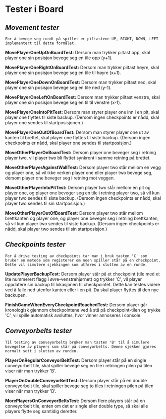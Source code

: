 # Tester i Board

## ***Movement tester***
    For å bevege seg rundt på spillet er piltastene UP, RIGHT, DOWN, LEFT implementert til dette formålet. 

**MovePlayerOneUpOnBoardTest:**
Dersom man trykker piltast opp, skal player one sin posisjon bevege seg en tile opp (y+1).

**MovePlayerOneRightOnBoardTest:**
Dersom man trykker piltast høyre, skal player one sin posisjon bevege seg en tile til høyre (x+1).

**MovePlayerOneDownOnBoardTest:**
Dersom man trykker piltast ned, skal player one sin posisjon bevege seg en tile ned (y-1).

**MovePlayerOneLeftOnBoardTest:**
Dersom man trykker piltast venstre, skal player one sin posisjon bevege seg en til til venstre (x-1).

**MovePlayerOneIntoPitTest:**
Dersom man styrer player one inn i en pit, skal player one flyttes til siste backup. (Dersom ingen checkpoints er nådd, skal player one sendes til startposisjonen.)

**MovePlayerOneOutOfBoardTest:**
Dersom man styrer player one ut av kanten til brettet, skal player one flyttes til siste backup. (Dersom ingen checkpoints er nådd, skal player one sendes til startposisjon.)

**MoveOtherPlayerOnBoardTest:**
Dersom player one beveger seg i retning player two, vil player two bli flyttet synkront i samme retning på brettet.

**MoveOtherPlayerAgainstWallTest:**
Dersom player two står mellom en vegg og player one, så vil ikke verken player one eller player two bevege seg, dersom player one beveger seg i retning mot veggen.

**MoveOtherPlayerIntoPitTest:**
Dersom player two står mellom en pit og player one, og player one beveger seg en tile i retning player two, så vil kun player two sendes til siste backup. (Dersom ingen checkpoints er nådd, skal player two sendes til sin startposisjon.)

**MoveOtherPlayerOutOfBoardTest:**
Dersom player two står mellom brettkanten og player one, og player one beveger seg i retning brettkanten, så vil kun player two sendes til siste backup. (Dersom ingen checkpoints er nådd, skal player two sendes til sin startposisjon.)


## ***Checkpoints tester***

    For å drive testing av checkpoints tar man i bruk tasten 'C' som bruker en metode som registerer om noen spiller står på en checkpoint. Dette vil simulere sjekkingen som utføres i slutten av en runde.

**UpdatePlayerBackupTest:**
Dersom player står på et checkpoint (tile med et lite nummerert flagg i øvre-venstrehjørnet) og trykker 'C', vil player oppdatere sin backup til lokasjonen til checkpointet. Dette kan testes videre ved å falle ned utenfor kanten eller i en pit. Da skal player flyttes til den nye backupen.

**FinishGameWhenEveryCheckpointReachedTest:**
Dersom player går kronologisk gjennom checkpointene ved å stå på checkpoint-tilen og trykke 'C', vil spille automatisk avsluttes, hvor vinner annoseres i console.

## ***Conveyorbelts tester***

    Til testing av conveyorbelts bruker man tasten 'B' til å simulere bevegelse av players som står på conveyorbelts. Denne sjekken gjøres normalt sett i slutten av runden.

**PlayerOnRegularConveyorBeltTest:**
Dersom player står på en single conveyorbelt tile, skal spiller bevege seg en tile i retningen pilen på tilen viser når man trykker 'B'.

**PlayerOnDoubleConveyorBeltTest:**
Dersom player står på en double conveyorbelt tile, skal spiller bevege seg to tiles i retningen pilen på tilen viser når man trykker 'B'.

**MorePlayersOnConveyorBeltsTest:**
Dersom flere players står på en conveyorbelt tile, enten om det er single eller double type, så skal alle players flytte seg samtidig deretter.


